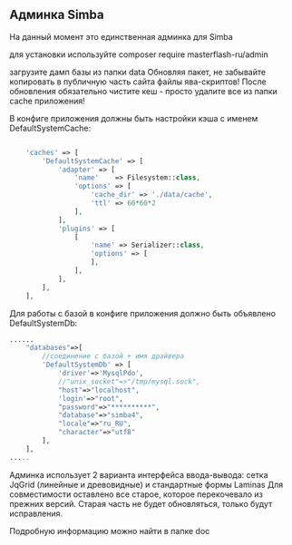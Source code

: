 ## Админка Simba

На данный момент это единственная админка для Simba

для установки используйте composer require masterflash-ru/admin

загрузите дамп базы из папки data
Обновляя пакет, не забывайте копировать в публичную часть сайта файлы ява-скриптов! 
После обновления обязательно чистите кеш - просто удалите все из папки cache приложения!


В конфиге приложения должны быть настройки кэша с именем DefaultSystemCache:
```php

    'caches' => [
        'DefaultSystemCache' => [
            'adapter' => [
                'name'    => Filesystem::class,
                'options' => [
                    'cache_dir' => './data/cache',
                    'ttl' => 60*60*2 
                ],
            ],
            'plugins' => [
                [
                    'name' => Serializer::class,
                    'options' => [
                    ],
                ],
            ],
        ],
    ],
```
Для работы с базой в конфиге приложения должно быть объявлено DefaultSystemDb:
```php
......
    "databases"=>[
        //соединение с базой + имя драйвера
        'DefaultSystemDb' => [
            'driver'=>'MysqlPdo',
            //"unix_socket"=>"/tmp/mysql.sock",
            "host"=>"localhost",
            'login'=>"root",
            "password"=>"**********",
            "database"=>"simba4",
            "locale"=>"ru_RU",
            "character"=>"utf8"
        ],
    ],
.....
```


Админка использует 2 варианта интерфейса ввода-вывода: сетка JqGrid (линейные и древовидные) и стандартные формы Laminas
Для совместимости оставлено все старое, которое перекочевало из прежних версий. Старая часть не будет обновляться, только будут исправления.

Подробную информацию можно найти в папке doc